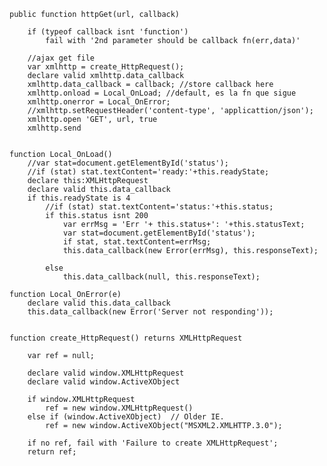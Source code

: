 
    public function httpGet(url, callback)
        
        if (typeof callback isnt 'function') 
            fail with '2nd parameter should be callback fn(err,data)'

        //ajax get file
        var xmlhttp = create_HttpRequest();
        declare valid xmlhttp.data_callback
        xmlhttp.data_callback = callback; //store callback here
        xmlhttp.onload = Local_OnLoad; //default, es la fn que sigue
        xmlhttp.onerror = Local_OnError;
        //xmlhttp.setRequestHeader('content-type', 'applicattion/json');
        xmlhttp.open 'GET', url, true
        xmlhttp.send
    

    function Local_OnLoad() 
        //var stat=document.getElementById('status');
        //if (stat) stat.textContent='ready:'+this.readyState;
        declare this:XMLHttpRequest
        declare valid this.data_callback
        if this.readyState is 4
            //if (stat) stat.textContent='status:'+this.status;
            if this.status isnt 200
                var errMsg = 'Err '+ this.status+': '+this.statusText;
                var stat=document.getElementById('status');
                if stat, stat.textContent=errMsg;
                this.data_callback(new Error(errMsg), this.responseText);
            
            else 
                this.data_callback(null, this.responseText);

    function Local_OnError(e) 
        declare valid this.data_callback
        this.data_callback(new Error('Server not responding'));
    

    function create_HttpRequest() returns XMLHttpRequest  
        
        var ref = null;
        
        declare valid window.XMLHttpRequest 
        declare valid window.ActiveXObject

        if window.XMLHttpRequest 
            ref = new window.XMLHttpRequest()
        else if (window.ActiveXObject)  // Older IE.
            ref = new window.ActiveXObject("MSXML2.XMLHTTP.3.0");
        
        if no ref, fail with 'Failure to create XMLHttpRequest';
        return ref;

